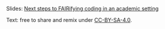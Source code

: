 Slides: [Next steps to FAIRifying coding in an academic setting](http://cicero.xyz/v3/remark/0.14.0/github.com/bast/talk-FAIRifying-coding/main/talk.md)

Text: free to share and remix under [CC-BY-SA-4.0](LICENSE).
